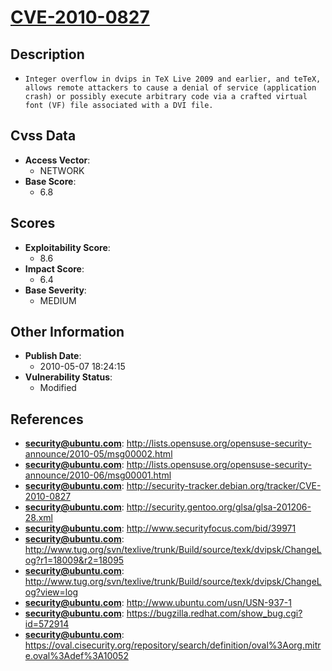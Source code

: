 
# [CVE-2010-0827](http://lists.opensuse.org/opensuse-security-announce/2010-05/msg00002.html)

## Description

- `Integer overflow in dvips in TeX Live 2009 and earlier, and teTeX, allows remote attackers to cause a denial of service (application crash) or possibly execute arbitrary code via a crafted virtual font (VF) file associated with a DVI file.`

## Cvss Data

- **Access Vector**:
  - NETWORK
- **Base Score**:
  - 6.8

## Scores

- **Exploitability Score**:
  - 8.6
- **Impact Score**:
  - 6.4
- **Base Severity**:
  - MEDIUM

## Other Information

- **Publish Date**:
  - 2010-05-07 18:24:15
- **Vulnerability Status**:
  - Modified

## References

- **security@ubuntu.com**: http://lists.opensuse.org/opensuse-security-announce/2010-05/msg00002.html
- **security@ubuntu.com**: http://lists.opensuse.org/opensuse-security-announce/2010-06/msg00001.html
- **security@ubuntu.com**: http://security-tracker.debian.org/tracker/CVE-2010-0827
- **security@ubuntu.com**: http://security.gentoo.org/glsa/glsa-201206-28.xml
- **security@ubuntu.com**: http://www.securityfocus.com/bid/39971
- **security@ubuntu.com**: http://www.tug.org/svn/texlive/trunk/Build/source/texk/dvipsk/ChangeLog?r1=18009&r2=18095
- **security@ubuntu.com**: http://www.tug.org/svn/texlive/trunk/Build/source/texk/dvipsk/ChangeLog?view=log
- **security@ubuntu.com**: http://www.ubuntu.com/usn/USN-937-1
- **security@ubuntu.com**: https://bugzilla.redhat.com/show_bug.cgi?id=572914
- **security@ubuntu.com**: https://oval.cisecurity.org/repository/search/definition/oval%3Aorg.mitre.oval%3Adef%3A10052
